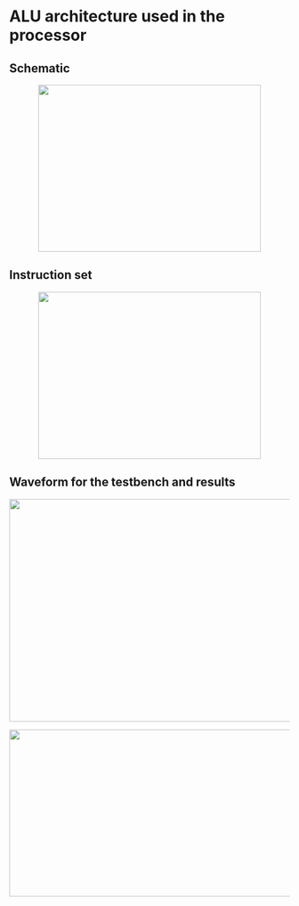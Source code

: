 # ALU architecture used in the processor
## Schematic

<p align = "center">
  <img src = "https://github.com/petergad14/VeriRISC-processor/assets/139645814/5a285684-76ba-4106-ba38-033b0561f09a" width = "400", height = "300">
</p>


## Instruction set

<p align = "center">
  <img src = "https://github.com/petergad14/VeriRISC-processor/assets/139645814/d648f4c9-785e-4ec2-8bdd-368957d40805" width = "400", height = "300">
</p>

## Waveform for the testbench and results

<p align = "center">
  <img src = "https://github.com/petergad14/VeriRISC-processor/assets/139645814/e7f1ae18-1d10-432e-97d2-67e8aedbe51e" width = "700", height = "400">
</p>

<p align = "center">
  <img src = "https://github.com/petergad14/VeriRISC-processor/assets/139645814/55b10811-e853-4326-8aaa-1f873119664c" width = "700", height = "300">
</p>


